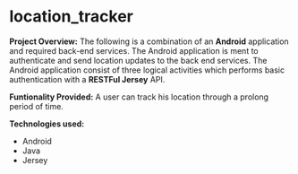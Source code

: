 # location_tracker

<strong>Project Overview:</strong>
The following is a combination of an <strong>Android</strong> application and required back-end services. The Android application is ment to authenticate and send location updates to the back end services. The Android application consist of three logical activities which performs basic authentication with a <strong>RESTFul Jersey</strong> API.

<strong>Funtionality Provided:</strong>
A user can track his location through a prolong period of time.

<strong>Technologies used:</strong>
<ul>
<li>Android</li>
<li>Java</li>
<li>Jersey</li>
</ul>
